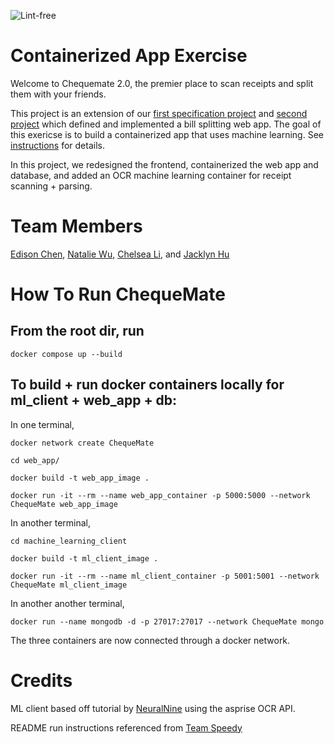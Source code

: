 ![Lint-free](https://github.com/nyu-software-engineering/containerized-app-exercise/actions/workflows/lint.yml/badge.svg)

# Containerized App Exercise

Welcome to Chequemate 2.0, the premier place to scan receipts and split them with your friends.

This project is an extension of our [first specification project](https://github.com/software-students-spring2024/1-specification-exercise-bestswegroup) and [second project](https://github.com/software-students-spring2024/2-web-app-exercise-bswe) which defined and implemented a bill splitting web app. The goal of this exericse is to build a containerized app that uses machine learning. See [instructions](./instructions.md) for details.

In this project, we redesigned the frontend, containerized the web app and database, and added an OCR machine learning container for receipt scanning + parsing.

# Team Members

[Edison Chen](https://github.com/ebc5802), [Natalie Wu](https://github.com/nawubyte), [Chelsea Li](https://github.com/qiaoxixi1), and [Jacklyn Hu](https://github.com/Jacklyn22)

# How To Run ChequeMate

## From the root dir, run

`docker compose up --build`

## To build + run docker containers locally for ml_client + web_app + db:
In one terminal,

`docker network create ChequeMate`

`cd web_app/`

`docker build -t web_app_image .`

`docker run -it --rm --name web_app_container -p 5000:5000 --network ChequeMate web_app_image`

In another terminal,

`cd machine_learning_client`

`docker build -t ml_client_image .`

`docker run -it --rm --name ml_client_container -p 5001:5001 --network ChequeMate ml_client_image`

In another another terminal,

`docker run --name mongodb -d -p 27017:27017 --network ChequeMate mongo`

The three containers are now connected through a docker network.

# Credits

ML client based off tutorial by [NeuralNine](https://www.youtube.com/watch?v=dSCJ7DImGdA) using the asprise OCR API.

README run instructions referenced from [Team Speedy](https://github.com/software-students-spring2024/4-containerized-app-exercise-speedy)